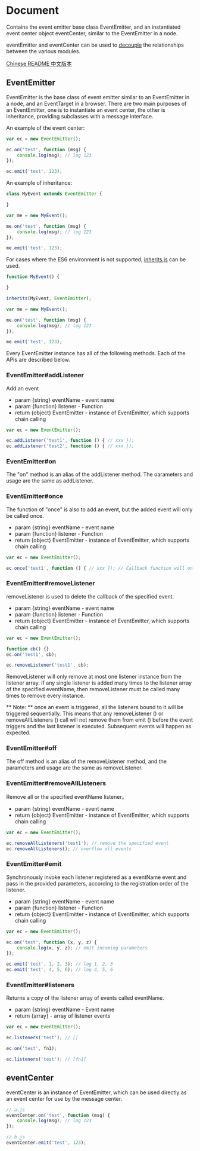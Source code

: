 # Document
Contains the event emitter base class EventEmitter, and an instantiated event center object eventCenter, similar to the EventEmitter in a node.

eventEmitter and eventCenter can be used to [decouple](http://yanhaijing.com/program/2016/09/01/about-coupling/) the relationships between the various modules.

[Chinese README 中文版本](https://github.com/yanhaijing/event.js/blob/master/api_CN.md)

## EventEmitter
EventEmitter is the base class of event emitter similar to an EventEmitter in a node, and an EventTarget in a browser. There are two main purposes of an EventEmitter, one is to instantiate an event center, the other is inheritance, providing subclasses with a message interface.

An example of the event center:
```js
var ec = new EventEmitter();

ec.on('test', function (msg) {
    console.log(msg); // log 123
});

ec.emit('test', 123);
```

An example of inheritance:

```js
class MyEvent extends EventEmitter {

}

var me = new MyEvent();

me.on('test', function (msg) {
    console.log(msg); // log 123
});

me.emit('test', 123);
```

For cases where the ES6 environment is not supported, [inherits.js](https://github.com/yanhaijing/inherits.js) can be used.

```js
function MyEvent() {

}

inherits(MyEvent, EventEmitter);

var me = new MyEvent();

me.on('test', function (msg) {
    console.log(msg); // log 123
});

me.emit('test', 123);
```

Every EventEmitter instance has all of the following methods. Each of the APIs are described below.

### EventEmitter#addListener
Add an event

- param {string} eventName - event name
- param {function} listener - Function
- return {object} EventEmitter - instance of EventEmitter, which supports chain calling

```js
var ec = new EventEmitter();

ec.addListener('test1', function () { // xxx });
ec.addListener('test2', function () { // xxx });
```

### EventEmitter#on
The "on" method is an alias of the addListener method. The oarameters and usage are the same as addListener.

### EventEmitter#once
The function of "once" is also to add an event, but the added event will only be called once. 

- param {string} eventName - event name
- param {function} listener - Function
- return {object} EventEmitter - instance of EventEmitter, which supports chain calling

```js
var ec = new EventEmitter();

ec.once('test1', function () { // xxx }); // Callback function will only be invoked once
```

### EventEmitter#removeListener
removeListener is used to delete the callback of the specified event.

- param {string} eventName - event name
- param {function} listener - Function
- return {object} EventEmitter - instance of EventEmitter, which supports chain calling

```js
var ec = new EventEmitter();

function cb() {}
ec.on('test1', cb);

ec.removeListener('test1', cb);
```

RemoveListener will only remove at most one listener instance from the listener array. If any single listener is added many times to the listener array of the specified eventName, then removeListener must be called many times to remove every instance.

** Note: ** once an event is triggered, all the listeners bound to it will be triggered sequentially. This means that any removeListener () or removeAllListeners () call will not remove them from emit () before the event triggers and the last listener is executed. Subsequent events will happen as expected.

### EventEmitter#off
The off method is an alias of the removeListener method, and the parameters and usage are the same as removeListener. 

### EventEmitter#removeAllListeners
Remove all or the specified eventName listener。

- param {string} eventName - event name
- return {object} EventEmitter - instance of EventEmitter, which supports chain calling

```js
var ec = new EventEmitter();

ec.removeAllListeners('test1'); // remove the specified event
ec.removeAllListeners(); // overflow all events
```

### EventEmitter#emit
Synchronously invoke each listener registered as a eventName event and pass in the provided parameters, according to the registration order of the listener.

- param {string} eventName - event name
- param {function} listener - Function
- return {object} EventEmitter - instance of EventEmitter, which supports chain calling

```js
var ec = new EventEmitter();

ec.on('test', function (x, y, z) {
    console.log(x, y, z); // emit incoming parameters
});

ec.emit('test', 1, 2, 3); // log 1, 2, 3
ec.emit('test', 4, 5, 6); // log 4, 5, 6
```

### EventEmitter#listeners
Returns a copy of the listener array of events called eventName.

- param {string} eventName - Event name
- return {array} - array of listener events

```js
var ec = new EventEmitter();

ec.listeners('test'); // []

ec.on('test', fn1);

ec.listeners('test'); // [fn1]
```

## eventCenter
eventCenter is an instance of EventEmitter, which can be used directly as an event center for use by the message center. 

```js
// a.js
eventCenter.on('test', function (msg) {
    console.log(msg); // log 123
});

// b.js
eventCenter.emit('test', 123);
```
